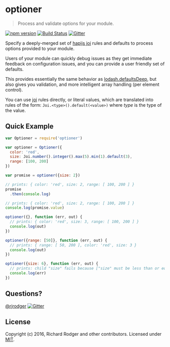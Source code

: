 # optioner
> Process and validate options for your module.

[![npm version][npm-badge]][npm-url]
[![Build Status][travis-badge]][travis-url]
[![Gitter][gitter-badge]][gitter-url]

Specify a deeply-merged set of [hapijs joi][joi] rules and defaults to
process options provided to your module.

Users of your module can quickly debug issues as they get immediate
feedback on configuration issues, and you can provide a user friendly
set of defaults.
 
This provides essentially the same behavior as
[lodash.defaultsDeep](https://lodash.com/docs#defaultsDeep), but also
gives you validation, and more intelligent array handling (per element
control).

You can use [joi] rules directly, or literal values, which are
translated into rules of the form: `Joi.<type>().default(<value>)`
where _type_ is the type of the value.


## Quick Example


```js
var Optioner = require('optioner')

var optioner = Optioner({
  color: 'red',
  size: Joi.number().integer().max(5).min(1).default(3),
  range: [100, 200]
})

var promise = optioner({size: 2})

// prints: { color: 'red', size: 2, range: [ 100, 200 ] }
promise
  .then(console.log)

// prints: { color: 'red', size: 2, range: [ 100, 200 ] }
console.log(promise.value)

optioner({}, function (err, out) {
  // prints: { color: 'red', size: 3, range: [ 100, 200 ] }
  console.log(out)
})

optioner({range: [50]}, function (err, out) {
  // prints: { range: [ 50, 200 ], color: 'red', size: 3 }
  console.log(out)
})

optioner({size: 6}, function (err, out) {
  // prints: child "size" fails because ["size" must be less than or equal to 5
  console.log(err)
})
```

## Questions?

[@rjrodger](https://twitter.com/rjrodger)
[![Gitter][gitter-badge]][gitter-url]

## License
Copyright (c) 2016, Richard Rodger and other contributors.
Licensed under [MIT][].

[MIT]: ./LICENSE
[npm-badge]: https://badge.fury.io/js/optioner.svg
[npm-url]: https://badge.fury.io/js/optioner
[travis-badge]: https://travis-ci.org/rjrodger/optioner.svg
[travis-url]: https://travis-ci.org/rjrodger/optioner
[gitter-badge]: https://badges.gitter.im/Join%20Chat.svg
[gitter-url]: https://gitter.im/rjrodger/seneca
[github issue]: https://github.com/rjrodger/optioner/issues
[joi]: https://github.com/hapijs/joi





